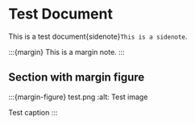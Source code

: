 # Test Document

This is a test document{sidenote}`This is a sidenote`.

:::{margin}
This is a margin note.
:::

## Section with margin figure

:::{margin-figure} test.png
:alt: Test image

Test caption
:::